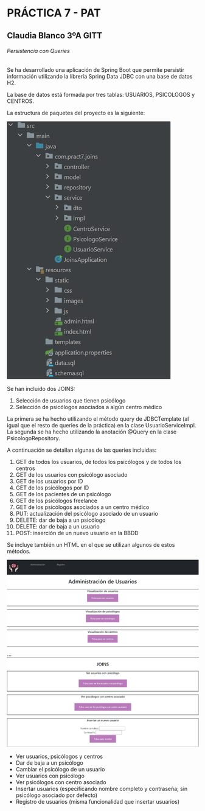 # PRÁCTICA 7 - PAT
## Claudia Blanco 3ºA GITT
######  Persistencia con Queries

Se ha desarrollado una aplicación de Spring Boot que permite persistir información utilizando la librería Spring Data 
JDBC con una base de datos H2. 

La base de datos está formada por tres tablas: USUARIOS, PSICOLOGOS y CENTROS.

La estructura de paquetes del proyecto es la siguiente:

![img.png](img.png)

Se han incluido dos JOINS:
1. Selección de usuarios que tienen psicólogo
2. Selección de psicólogos asociados a algún centro médico

La primera se ha hecho utilizando el método query de JDBCTemplate (al igual que el resto de queries de la práctica) en
la clase UsuarioServiceImpl. 
La segunda se ha hecho utilizando la anotación @Query en la clase PsicologoRepository. 

A continuación se detallan algunas de las queries incluidas:
1. GET de todos los usuarios, de todos los psicólogos y de todos los centros
2. GET de los usuarios con psicólogo asociado
3. GET de los usuarios por ID
4. GET de los psicólogos por ID
5. GET de los pacientes de un psicólogo
6. GET de los psicólogos freelance
7. GET de los psicólogos asociados a un centro médico
8. PUT: actualización del psicólogo asociado de un usuario
9. DELETE: dar de baja a un psicólogo
10. DELETE: dar de baja a un usuario
11. POST: inserción de un nuevo usuario en la BBDD

Se incluye también un HTML en el que se utilizan algunos de estos métodos.

![img_1.png](img_1.png)
...
![img_2.png](img_2.png)
- Ver usuarios, psicólogos y centros
- Dar de baja a un psicólogo
- Cambiar el psicólogo de un usuario
- Ver usuarios con psicólogo
- Ver psicólogos con centro asociado
- Insertar usuarios (especificando nombre completo y contraseña; sin psicólogo asociado por defecto)
- Registro de usuarios (misma funcionalidad que insertar usuarios)